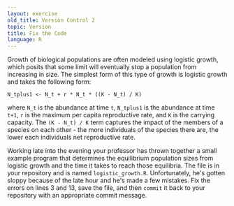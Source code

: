 ```yaml
---
layout: exercise
old_title: Version Control 2
topic: Version
title: Fix the Code
language: R
---
```


Growth of biological populations are often modeled using logistic
growth, which posits that some limit will eventually stop a population
from increasing in size. The simplest form of this type of growth is
logistic growth and takes the following form:

`N_tplus1 <- N_t + r * N_t * ((K - N_t) / K)`

where `N_t` is the abundance at time `t`, `N_tplus1` is the
abundance at time `t+1`, `r` is the maximum per capita reproductive
rate, and `K` is the carrying capacity. The `(K - N_t) / K` term
captures the impact of the members of a species on each other - the more
individuals of the species there are, the lower each individuals net
reproductive rate.

Working late into the evening your professor has thrown together a small
example program that determines the equilibrium population sizes from
logistic growth and the time it takes to reach those equilibria. The
file is in your repository and is named `logistic_growth.R`.
Unfortunately, he's gotten sloppy because of the late hour and he's made
a few mistakes. Fix the errors on lines 3 and 13, save the file, and
then `commit` it back to your repository with an appropriate commit
message.
